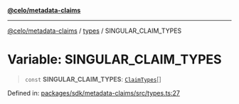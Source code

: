 [**@celo/metadata-claims**](../../README.md)

***

[@celo/metadata-claims](../../README.md) / [types](../README.md) / SINGULAR\_CLAIM\_TYPES

# Variable: SINGULAR\_CLAIM\_TYPES

> `const` **SINGULAR\_CLAIM\_TYPES**: [`ClaimTypes`](../enumerations/ClaimTypes.md)[]

Defined in: [packages/sdk/metadata-claims/src/types.ts:27](https://github.com/celo-org/developer-tooling/blob/master/packages/sdk/metadata-claims/src/types.ts#L27)

